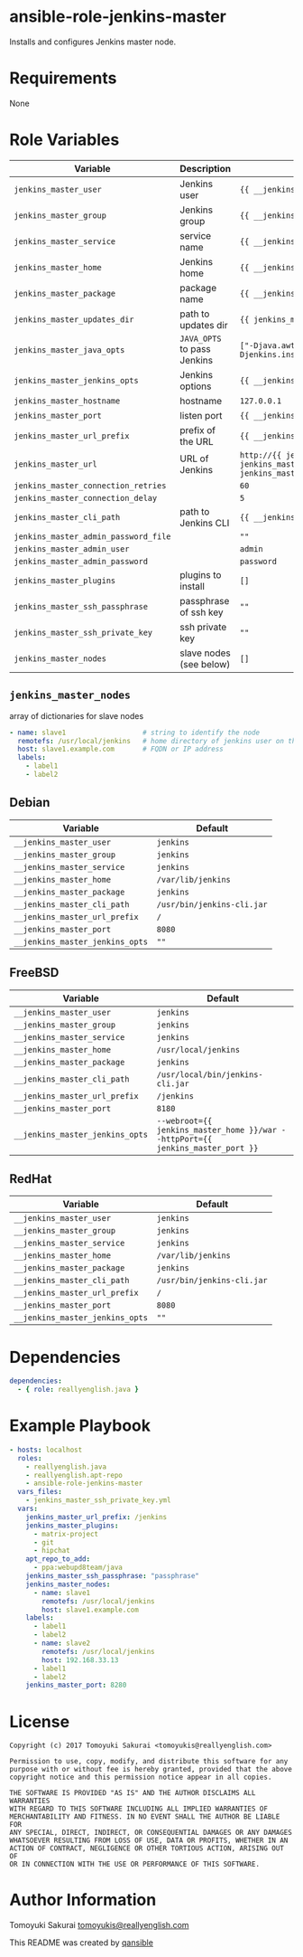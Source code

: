 # ansible-role-jenkins-master

Installs and configures Jenkins master node.

# Requirements

None

# Role Variables

| Variable | Description | Default |
|----------|-------------|---------|
| `jenkins_master_user` | Jenkins user | `{{ __jenkins_master_user }}` |
| `jenkins_master_group` | Jenkins group | `{{ __jenkins_master_group }}` |
| `jenkins_master_service` | service name | `{{ __jenkins_master_service }}` |
| `jenkins_master_home` | Jenkins home | `{{ __jenkins_master_home }}` |
| `jenkins_master_package` | package name | `{{ __jenkins_master_package }}` |
| `jenkins_master_updates_dir` | path to updates dir | `{{ jenkins_master_home }}/updates` |
| `jenkins_master_java_opts` | `JAVA_OPTS` to pass Jenkins | `["-Djava.awt.headless=true", "-Djenkins.install.runSetupWizard=false"]` |
| `jenkins_master_jenkins_opts` | Jenkins options | `{{ __jenkins_master_jenkins_opts }}` |
| `jenkins_master_hostname` | hostname | `127.0.0.1` |
| `jenkins_master_port` | listen port | `{{ __jenkins_master_port }}` |
| `jenkins_master_url_prefix` | prefix of the URL | `{{ __jenkins_master_url_prefix }}` |
| `jenkins_master_url` | URL of Jenkins | `http://{{ jenkins_master_hostname }}:{{ jenkins_master_port }}{{ jenkins_master_url_prefix }}` |
| `jenkins_master_connection_retries` | | `60` |
| `jenkins_master_connection_delay` | | `5` |
| `jenkins_master_cli_path` | path to Jenkins CLI | `{{ __jenkins_master_cli_path }}` |
| `jenkins_master_admin_password_file` | | `""` |
| `jenkins_master_admin_user` | | `admin` |
| `jenkins_master_admin_password` | | `password` |
| `jenkins_master_plugins` | plugins to install | `[]` |
| `jenkins_master_ssh_passphrase` | passphrase of ssh key | `""` |
| `jenkins_master_ssh_private_key` | ssh private key | `""` |
| `jenkins_master_nodes` | slave nodes (see below) | `[]` |

## `jenkins_master_nodes`
array of dictionaries for slave nodes
```yaml
- name: slave1                   # string to identify the node
  remotefs: /usr/local/jenkins   # home directory of jenkins user on the node
  host: slave1.example.com       # FQDN or IP address
  labels:
    - label1
    - label2
```

## Debian

| Variable | Default |
|----------|---------|
| `__jenkins_master_user` | `jenkins` |
| `__jenkins_master_group` | `jenkins` |
| `__jenkins_master_service` | `jenkins` |
| `__jenkins_master_home` | `/var/lib/jenkins` |
| `__jenkins_master_package` | `jenkins` |
| `__jenkins_master_cli_path` | `/usr/bin/jenkins-cli.jar` |
| `__jenkins_master_url_prefix` | `/` |
| `__jenkins_master_port` | `8080` |
| `__jenkins_master_jenkins_opts` | `""` |

## FreeBSD

| Variable | Default |
|----------|---------|
| `__jenkins_master_user` | `jenkins` |
| `__jenkins_master_group` | `jenkins` |
| `__jenkins_master_service` | `jenkins` |
| `__jenkins_master_home` | `/usr/local/jenkins` |
| `__jenkins_master_package` | `jenkins` |
| `__jenkins_master_cli_path` | `/usr/local/bin/jenkins-cli.jar` |
| `__jenkins_master_url_prefix` | `/jenkins` |
| `__jenkins_master_port` | `8180` |
| `__jenkins_master_jenkins_opts` | `--webroot={{ jenkins_master_home }}/war --httpPort={{ jenkins_master_port }}` |

## RedHat

| Variable | Default |
|----------|---------|
| `__jenkins_master_user` | `jenkins` |
| `__jenkins_master_group` | `jenkins` |
| `__jenkins_master_service` | `jenkins` |
| `__jenkins_master_home` | `/var/lib/jenkins` |
| `__jenkins_master_package` | `jenkins` |
| `__jenkins_master_cli_path` | `/usr/bin/jenkins-cli.jar` |
| `__jenkins_master_url_prefix` | `/` |
| `__jenkins_master_port` | `8080` |
| `__jenkins_master_jenkins_opts` | `""` |

# Dependencies

```yaml
dependencies:
  - { role: reallyenglish.java }
```

# Example Playbook

```yaml
- hosts: localhost
  roles:
    - reallyenglish.java
    - reallyenglish.apt-repo
    - ansible-role-jenkins-master
  vars_files:
    - jenkins_master_ssh_private_key.yml
  vars:
    jenkins_master_url_prefix: /jenkins
    jenkins_master_plugins:
      - matrix-project
      - git
      - hipchat
    apt_repo_to_add:
      - ppa:webupd8team/java
    jenkins_master_ssh_passphrase: "passphrase"
    jenkins_master_nodes:
      - name: slave1
        remotefs: /usr/local/jenkins
        host: slave1.example.com
	labels:
	  - label1
	  - label2
      - name: slave2
        remotefs: /usr/local/jenkins
        host: 192.168.33.13
	  - label1
	  - label2
    jenkins_master_port: 8280
```

# License

```
Copyright (c) 2017 Tomoyuki Sakurai <tomoyukis@reallyenglish.com>

Permission to use, copy, modify, and distribute this software for any
purpose with or without fee is hereby granted, provided that the above
copyright notice and this permission notice appear in all copies.

THE SOFTWARE IS PROVIDED "AS IS" AND THE AUTHOR DISCLAIMS ALL WARRANTIES
WITH REGARD TO THIS SOFTWARE INCLUDING ALL IMPLIED WARRANTIES OF
MERCHANTABILITY AND FITNESS. IN NO EVENT SHALL THE AUTHOR BE LIABLE FOR
ANY SPECIAL, DIRECT, INDIRECT, OR CONSEQUENTIAL DAMAGES OR ANY DAMAGES
WHATSOEVER RESULTING FROM LOSS OF USE, DATA OR PROFITS, WHETHER IN AN
ACTION OF CONTRACT, NEGLIGENCE OR OTHER TORTIOUS ACTION, ARISING OUT OF
OR IN CONNECTION WITH THE USE OR PERFORMANCE OF THIS SOFTWARE.
```

# Author Information

Tomoyuki Sakurai <tomoyukis@reallyenglish.com>

This README was created by [qansible](https://github.com/trombik/qansible)
